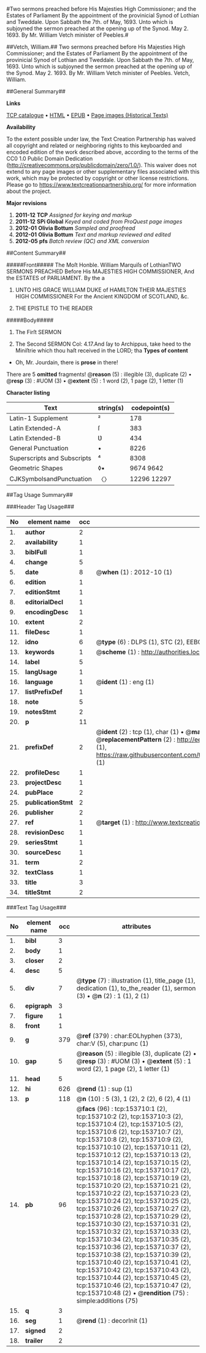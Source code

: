 #Two sermons preached before His Majesties High Commissioner; and the Estates of Parliament By the appointment of the provinicial Synod of Lothian and Tweddale. Upon Sabbath the 7th. of May, 1693. Unto which is subjoyned the sermon preached at the opening up of the Synod. May 2. 1693. By Mr. William Vetch minister of Peebles.#

##Vetch, William.##
Two sermons preached before His Majesties High Commissioner; and the Estates of Parliament By the appointment of the provinicial Synod of Lothian and Tweddale. Upon Sabbath the 7th. of May, 1693. Unto which is subjoyned the sermon preached at the opening up of the Synod. May 2. 1693. By Mr. William Vetch minister of Peebles.
Vetch, William.

##General Summary##

**Links**

[TCP catalogue](http://www.ota.ox.ac.uk/tcp/)  • 
[HTML](http://tei.it.ox.ac.uk/tcp/Texts-HTML/free/A95/A95845.html)  • 
[EPUB](http://tei.it.ox.ac.uk/tcp/Texts-EPUB/free/A95/A95845.epub) • 
[Page images (Historical Texts)](https://historicaltexts.jisc.ac.uk/eebo-99896039e)

**Availability**

To the extent possible under law, the Text Creation Partnership has waived all copyright and related or neighboring rights to this keyboarded and encoded edition of the work described above, according to the terms of the CC0 1.0 Public Domain Dedication (http://creativecommons.org/publicdomain/zero/1.0/). This waiver does not extend to any page images or other supplementary files associated with this work, which may be protected by copyright or other license restrictions. Please go to https://www.textcreationpartnership.org/ for more information about the project.

**Major revisions**

1. __2011-12__ __TCP__ *Assigned for keying and markup*
1. __2011-12__ __SPi Global__ *Keyed and coded from ProQuest page images*
1. __2012-01__ __Olivia Bottum__ *Sampled and proofread*
1. __2012-01__ __Olivia Bottum__ *Text and markup reviewed and edited*
1. __2012-05__ __pfs__ *Batch review (QC) and XML conversion*

##Content Summary##

#####Front#####
The Moſt Honble. William Marquiſs of LothianTWO SERMONS PREACHED Before His MAJESTIES HIGH COMMISSIONER, And the ESTATES of PARLIAMENT. By the a
1. UNTO HIS GRACE WILLIAM DUKE of HAMILTON THEIR MAJESTIES HIGH COMMISSIONER For the Ancient KINGDOM of SCOTLAND, &c.

1. THE EPISTLE TO THE READER

#####Body#####

1. The Firſt SERMON

1. The Second SERMON
Col: 4.17.And ſay to Archippus, take heed to the Miniſtrie which thou haſt received in the LORD; tha
**Types of content**

  * Oh, Mr. Jourdain, there is **prose** in there!

There are 5 **omitted** fragments! 
 @__reason__ (5) : illegible (3), duplicate (2)  •  @__resp__ (3) : #UOM (3)  •  @__extent__ (5) : 1 word (2), 1 page (2), 1 letter (1)

**Character listing**


|Text|string(s)|codepoint(s)|
|---|---|---|
|Latin-1 Supplement|²|178|
|Latin Extended-A|ſ|383|
|Latin Extended-B|Ʋ|434|
|General Punctuation|•|8226|
|Superscripts             and Subscripts|⁴|8308|
|Geometric Shapes|◊▪|9674 9642|
|CJKSymbolsandPunctuation|〈〉|12296 12297|

##Tag Usage Summary##

###Header Tag Usage###

|No|element name|occ|attributes|
|---|---|---|---|
|1.|__author__|2||
|2.|__availability__|1||
|3.|__biblFull__|1||
|4.|__change__|5||
|5.|__date__|8| @__when__ (1) : 2012-10 (1)|
|6.|__edition__|1||
|7.|__editionStmt__|1||
|8.|__editorialDecl__|1||
|9.|__encodingDesc__|1||
|10.|__extent__|2||
|11.|__fileDesc__|1||
|12.|__idno__|6| @__type__ (6) : DLPS (1), STC (2), EEBO-CITATION (1), PROQUEST (1), VID (1)|
|13.|__keywords__|1| @__scheme__ (1) : http://authorities.loc.gov/ (1)|
|14.|__label__|5||
|15.|__langUsage__|1||
|16.|__language__|1| @__ident__ (1) : eng (1)|
|17.|__listPrefixDef__|1||
|18.|__note__|5||
|19.|__notesStmt__|2||
|20.|__p__|11||
|21.|__prefixDef__|2| @__ident__ (2) : tcp (1), char (1)  •  @__matchPattern__ (2) : ([0-9\-]+):([0-9IVX]+) (1), (.+) (1)  •  @__replacementPattern__ (2) : http://eebo.chadwyck.com/downloadtiff?vid=$1&page=$2 (1), https://raw.githubusercontent.com/textcreationpartnership/Texts/master/tcpchars.xml#$1 (1)|
|22.|__profileDesc__|1||
|23.|__projectDesc__|1||
|24.|__pubPlace__|2||
|25.|__publicationStmt__|2||
|26.|__publisher__|2||
|27.|__ref__|1| @__target__ (1) : http://www.textcreationpartnership.org/docs/. (1)|
|28.|__revisionDesc__|1||
|29.|__seriesStmt__|1||
|30.|__sourceDesc__|1||
|31.|__term__|2||
|32.|__textClass__|1||
|33.|__title__|3||
|34.|__titleStmt__|2||


###Text Tag Usage###

|No|element name|occ|attributes|
|---|---|---|---|
|1.|__bibl__|3||
|2.|__body__|1||
|3.|__closer__|2||
|4.|__desc__|5||
|5.|__div__|7| @__type__ (7) : illustration (1), title_page (1), dedication (1), to_the_reader (1), sermon (3)  •  @__n__ (2) : 1 (1), 2 (1)|
|6.|__epigraph__|3||
|7.|__figure__|1||
|8.|__front__|1||
|9.|__g__|379| @__ref__ (379) : char:EOLhyphen (373), char:V (5), char:punc (1)|
|10.|__gap__|5| @__reason__ (5) : illegible (3), duplicate (2)  •  @__resp__ (3) : #UOM (3)  •  @__extent__ (5) : 1 word (2), 1 page (2), 1 letter (1)|
|11.|__head__|5||
|12.|__hi__|626| @__rend__ (1) : sup (1)|
|13.|__p__|118| @__n__ (10) : 5 (3), 1 (2), 2 (2), 6 (2), 4 (1)|
|14.|__pb__|96| @__facs__ (96) : tcp:153710:1 (2), tcp:153710:2 (2), tcp:153710:3 (2), tcp:153710:4 (2), tcp:153710:5 (2), tcp:153710:6 (2), tcp:153710:7 (2), tcp:153710:8 (2), tcp:153710:9 (2), tcp:153710:10 (2), tcp:153710:11 (2), tcp:153710:12 (2), tcp:153710:13 (2), tcp:153710:14 (2), tcp:153710:15 (2), tcp:153710:16 (2), tcp:153710:17 (2), tcp:153710:18 (2), tcp:153710:19 (2), tcp:153710:20 (2), tcp:153710:21 (2), tcp:153710:22 (2), tcp:153710:23 (2), tcp:153710:24 (2), tcp:153710:25 (2), tcp:153710:26 (2), tcp:153710:27 (2), tcp:153710:28 (2), tcp:153710:29 (2), tcp:153710:30 (2), tcp:153710:31 (2), tcp:153710:32 (2), tcp:153710:33 (2), tcp:153710:34 (2), tcp:153710:35 (2), tcp:153710:36 (2), tcp:153710:37 (2), tcp:153710:38 (2), tcp:153710:39 (2), tcp:153710:40 (2), tcp:153710:41 (2), tcp:153710:42 (2), tcp:153710:43 (2), tcp:153710:44 (2), tcp:153710:45 (2), tcp:153710:46 (2), tcp:153710:47 (2), tcp:153710:48 (2)  •  @__rendition__ (75) : simple:additions (75)|
|15.|__q__|3||
|16.|__seg__|1| @__rend__ (1) : decorInit (1)|
|17.|__signed__|2||
|18.|__trailer__|2||
